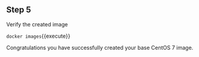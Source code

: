 ## Step 5

Verify the created image

`docker images`{{execute}}

Congratulations you have successfully created your base CentOS 7 image.

